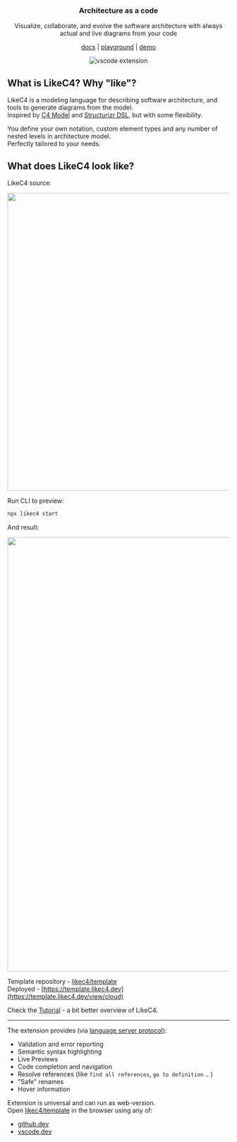 <div align="center">
  <h3>
    Architecture as a code
  </h3>
  <p>
    Visualize, collaborate, and evolve the software architecture with always actual and live diagrams from your code
  </p>
  <p>
    <a href="https://likec4.dev/">docs</a> |
    <a href="https://playground.likec4.dev/">playground</a> |
    <a href="https://template.likec4.dev/view/cloud">demo</a>
  </p>

![vscode extension](https://github.com/likec4/likec4/assets/824903/d6994540-55d1-4167-b66b-45056754cc29)

</div>

## What is LikeC4? Why "like"?

LikeC4 is a modeling language for describing software architecture, and tools to generate diagrams from the model.\
Inspired by [C4 Model](https://c4model.com/) and [Structurizr DSL](https://github.com/structurizr/dsl), but with some flexibility.

You define your own notation, custom element types and any number of nested levels in architecture model.\
Perfectly tailored to your needs.

## What does LikeC4 look like?

LikeC4 source:

<div align="center">
  <img src="https://github.com/likec4/.github/assets/824903/c0f22106-dba6-469e-ab47-85e7b8565513" width="675px">
</div>

Run CLI to preview:

```sh
npx likec4 start
```

And result:

<div align="center">
  <img src="https://github.com/likec4/likec4/assets/824903/27eabe54-7d97-47a8-a7e4-1bb44a8e03e5" width="984px">
</div>

Template repository - [likec4/template](https://github.com/likec4/template)\
Deployed - [https://template.likec4.dev](https://template.likec4.dev/view/cloud)

Check the [Tutorial](https://likec4.dev/tutorial/) - a bit better overview of LikeC4.

---

The extension provides (via [language server protocol](https://microsoft.github.io/language-server-protocol)):

- Validation and error reporting
- Semantic syntax highlighting
- Live Previews
- Code completion and navigation
- Resolve references (like `find all references`, `go to definition` .. )
- "Safe" renames
- Hover information

Extension is universal and can run as web-version.\
Open [likec4/template](https://github.com/likec4/template) in the browser using any of:

- [github.dev](https://github.dev/likec4/template/blob/main/src/model.c4)
- [vscode.dev](https://vscode.dev/github/likec4/template/blob/main/src/model.c4)
